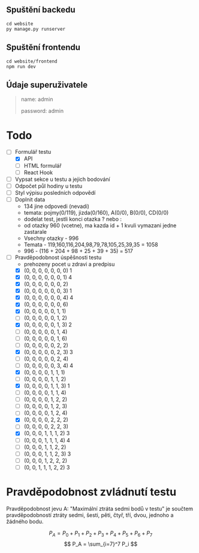 ## Spuštění backedu

    cd website
    py manage.py runserver

## Spuštění frontendu

    cd website/frontend
    npm run dev

## Údaje superuživatele

>name: admin
>
>password: admin

# Todo

- [ ] Formulář testu
    - [x] API
    - [ ] HTML formulář
    - [ ] React Hook
- [ ] Vypsat sekce u testu a jejich bodování
- [ ] Odpočet půl hodiny u testu
- [ ] Styl výpisu posledních odpovědí
- [ ] Doplnit data
    - 134 jine odpovedi (nevadi)
    - temata: pojmy(0/119), jizda(0/160), A(0/0), B(0/0), CD(0/0)
    - dodelat test, jestli konci otazka ? nebo :
    - od otazky 960 (vcetne), ma kazda id + 1 kvuli vymazani jedne zastarale
    - Vsechny otazky - 996
    - Temata - 119,160,116,204,98,79,78,105,25,39,35 = 1058
    - 996 - (116 + 204 + 98 + 25 + 39 + 35) = 517
- [ ] Pravděpodobnost úspěšnosti testu
    - prehozeny pocet u zdravi a predpisu
    - [x] (0, 0, 0, 0, 0, 0, 0) 1
    - [x] (0, 0, 0, 0, 0, 0, 1) 4
    - [x] (0, 0, 0, 0, 0, 0, 2)
    - [x] (0, 0, 0, 0, 0, 0, 3) 1
    - [x] (0, 0, 0, 0, 0, 0, 4) 4
    - [x] (0, 0, 0, 0, 0, 0, 6)
    - [x] (0, 0, 0, 0, 0, 1, 1)
    - [ ] (0, 0, 0, 0, 0, 1, 2)
    - [x] (0, 0, 0, 0, 0, 1, 3) 2
    - [ ] (0, 0, 0, 0, 0, 1, 4)
    - [ ] (0, 0, 0, 0, 0, 1, 6)
    - [ ] (0, 0, 0, 0, 0, 2, 2)
    - [x] (0, 0, 0, 0, 0, 2, 3) 3
    - [ ] (0, 0, 0, 0, 0, 2, 4)
    - [ ] (0, 0, 0, 0, 0, 3, 4) 4
    - [x] (0, 0, 0, 0, 1, 1, 1)
    - [ ] (0, 0, 0, 0, 1, 1, 2)
    - [x] (0, 0, 0, 0, 1, 1, 3) 1
    - [ ] (0, 0, 0, 0, 1, 1, 4)
    - [ ] (0, 0, 0, 0, 1, 2, 2)
    - [ ] (0, 0, 0, 0, 1, 2, 3)
    - [ ] (0, 0, 0, 0, 1, 2, 4)
    - [x] (0, 0, 0, 0, 2, 2, 2)
    - [ ] (0, 0, 0, 0, 2, 2, 3) 
    - [x] (0, 0, 0, 1, 1, 1, 2) 3
    - [ ] (0, 0, 0, 1, 1, 1, 4) 4
    - [ ] (0, 0, 0, 1, 1, 2, 2)
    - [ ] (0, 0, 0, 1, 1, 2, 3) 3
    - [ ] (0, 0, 0, 1, 2, 2, 2)
    - [ ] (0, 0, 1, 1, 1, 2, 2) 3

# Pravděpodobnost zvládnutí testu

Pravděpodobnost jevu A: "Maximální ztráta sedmi bodů v testu" je součtem pravděpodobností ztráty sedmi, šesti, pěti, čtyř, tří, dvou, jednoho a žádného bodu.

$$ P_A = P_0 + P_1 + P_2 + P_3 + P_4 + P_5 + P_6 + P_7 $$
$$ P_A = \sum_{i=7}^7 P_i $$
